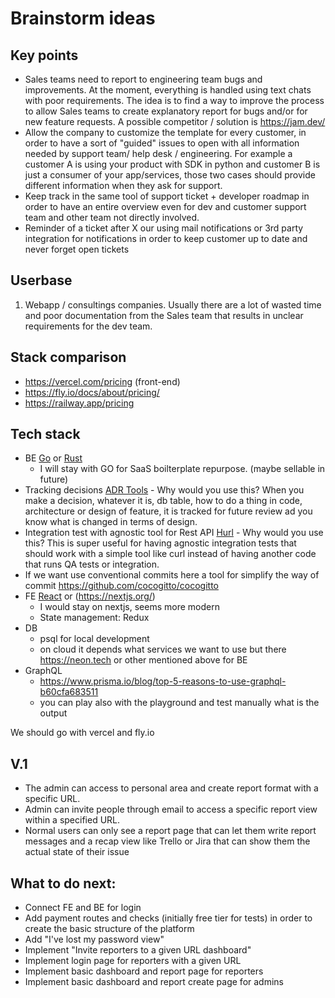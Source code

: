 # Brainstorm ideas

## Key points

- Sales teams need to report to engineering team bugs and improvements. At the moment, everything is handled using text chats with poor requirements. The idea is to find
a way to improve the process to allow Sales teams to create explanatory report for bugs and/or for new feature requests. A possible competitor / solution is https://jam.dev/
- Allow the company to customize the template for every customer, in order to have a sort of "guided" issues to open with all information needed by support team/ help desk / engineering. For example a customer A is using your product with SDK in python and customer B is just a consumer of your app/services, those two cases should provide different information when they ask for support.
- Keep track in the same tool of support ticket + developer roadmap in order to have an entire overview even for dev and customer support team and other team not directly involved.
- Reminder of a ticket after X our using mail notifications or 3rd party integration for notifications in order to keep customer up to date and never forget open tickets 


## Userbase

1. Webapp / consultings companies. Usually there are a lot of wasted time and poor documentation from the Sales team that results in unclear requirements for the dev team.

## Stack comparison

- https://vercel.com/pricing (front-end)
- https://fly.io/docs/about/pricing/ 
- https://railway.app/pricing


## Tech stack

- BE [Go](https://go.dev/) or [Rust](https://www.rust-lang.org/)
  - I will stay with GO for SaaS boilterplate repurpose. (maybe sellable in future)
- Tracking decisions [ADR Tools](https://github.com/npryce/adr-tools) - Why would you use this? When you make a decision, whatever it is, db table, how to do a thing in code, architecture or design of feature, it is tracked for future review ad you know what is changed in terms of design.
- Integration test with agnostic tool for Rest API [Hurl](https://hurl.dev/) - Why would you use this? This is super useful for having agnostic integration tests that should work with a simple tool like curl instead of having another code that runs QA tests or integration.
- If we want use conventional commits here a tool for simplify the way of commit https://github.com/cocogitto/cocogitto
- FE [React](https://it.legacy.reactjs.org/) or (https://nextjs.org/)
  - I would stay on nextjs, seems more modern
  - State management: Redux
- DB
  - psql for local development
  - on cloud it depends what services we want to use but there https://neon.tech or other mentioned above for BE
- GraphQL
  - https://www.prisma.io/blog/top-5-reasons-to-use-graphql-b60cfa683511
  - you can play also with the playground and test manually what is the output
 
We should go with vercel and fly.io


## V.1

- The admin can access to personal area and create report format with a specific URL.
- Admin can invite people through email to access a specific report view within a specified URL.
- Normal users can only see a report page that can let them write report messages and a recap view like Trello or Jira that can show them the actual state of their issue

## What to do next:

- Connect FE and BE for login
- Add payment routes and checks (initially free tier for tests) in order to create the basic structure of the platform
- Add "I've lost my password view"
- Implement "Invite reporters to a given URL dashboard"
- Implement login page for reporters with a given URL
- Implement basic dashboard and report page for reporters
- Implement basic dashboard and report create page for admins